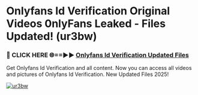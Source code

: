 # Onlyfans Id Verification Original Videos 0nlyFans Leaked - Files Updated! (ur3bw)

<h3>🔴 CLICK HERE 🌐==►► <a href="https://tinyurl.com/3hn5wdd3" rel="nofollow">Onlyfans Id Verification Updated Files</a></h3>

Get Onlyfans Id Verification and all content. Now you can access all videos and pictures of Onlyfans Id Verification. New Updated Files 2025!

[![ur3bw](https://i.imgur.com/4HnBqBT.gif)](https://tinyurl.com/3hn5wdd3)
